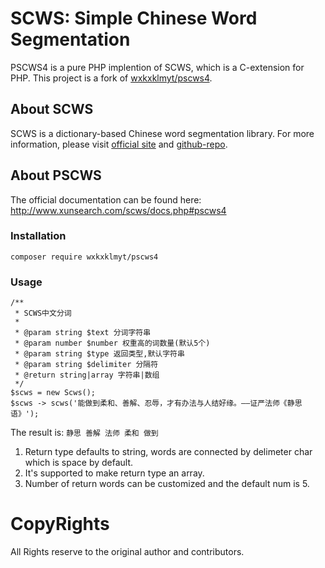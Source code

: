 SCWS: Simple Chinese Word Segmentation
======================================
PSCWS4 is a pure PHP implention of SCWS, which is a C-extension for PHP.
This project is a fork of [wxkxklmyt/pscws4].

[wxkxklmyt/pscws4]: https://github.com/wxkxklmyt/pscws4


About SCWS
----------
SCWS is a dictionary-based Chinese word segmentation library.
For more information, please visit [official site][official] and [github-repo][github-repo].

[official]: http://www.xunsearch.com/scws/
[github-repo]: https://github.com/hightman/scws


About PSCWS
-----------
The official documentation can be found here: http://www.xunsearch.com/scws/docs.php#pscws4

### Installation
```
composer require wxkxklmyt/pscws4
```

### Usage
```
/**
 * SCWS中文分词
 *
 * @param string $text 分词字符串
 * @param number $number 权重高的词数量(默认5个)
 * @param string $type 返回类型,默认字符串
 * @param string $delimiter 分隔符
 * @return string|array 字符串|数组
 */
$scws = new Scws();
$scws -> scws('能做到柔和、善解、忍辱，才有办法与人结好缘。——证严法师《静思语》');
```

The result is: `静思 善解 法师 柔和 做到`

1. Return type defaults to string, words are connected by delimeter char which is space by default.
2. It's supported to make return type an array.
3. Number of return words can be customized and the default num is 5.


CopyRights
==========
All Rights reserve to the original author and contributors.
